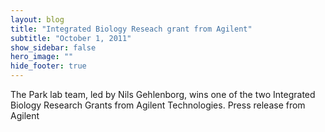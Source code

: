 ```yaml
---
layout: blog
title: "Integrated Biology Reseach grant from Agilent"
subtitle: "October 1, 2011"
show_sidebar: false
hero_image: ""
hide_footer: true
---
```


The Park lab team, led by Nils Gehlenborg, wins one of the two Integrated Biology Research Grants from Agilent Technologies. Press release from Agilent

